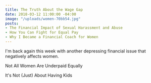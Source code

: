 ```yaml
---
title: The Truth About the Wage Gap
date: 2018-03-12 11:00:00 -04:00
image: "/uploads/women-70bb54.jpg"
posts:
- The Financial Impact of Sexual Harassment and Abuse
- How You Can Fight for Equal Pay
- Why I Became a Financial Coach for Women
---
```


I'm back again this week with another depressing financial issue that negatively affects women. 

Not All Women Are Underpaid Equally

It's Not (Just) About Having Kids